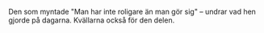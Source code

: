 Den som myntade "Man har inte roligare än man gör sig" – undrar vad hen gjorde på dagarna. Kvällarna också för den delen.
